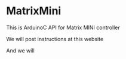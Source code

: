 # MatrixMini
This is ArduinoC API for Matrix MINI controller

We will post instructions at this website

And we will
